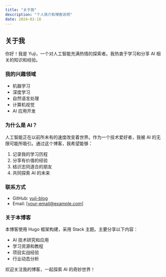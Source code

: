 ```yaml
---
title: "关于我"
description: "个人简介和博客说明"
date: 2024-02-18
---
```


## 关于我

你好！我是 Yuji，一个对人工智能充满热情的探索者。我热衷于学习和分享 AI 相关的知识和经验。

### 我的兴趣领域

- 机器学习
- 深度学习
- 自然语言处理
- 计算机视觉
- AI 应用开发

### 为什么是 AI？

人工智能正在以前所未有的速度改变着世界。作为一个技术爱好者，我被 AI 的无限可能所吸引。通过这个博客，我希望能够：

1. 记录我的学习历程
2. 分享有价值的经验
3. 结识志同道合的朋友
4. 共同探索 AI 的未来

### 联系方式

- GitHub: [yuji-blog](https://github.com/yuji-blog)
- Email: [your-email@example.com]

### 关于本博客

本博客使用 Hugo 框架构建，采用 Stack 主题。主要分享以下内容：

- AI 技术研究和应用
- 学习资源和教程
- 项目实战经验
- 行业动态分析

欢迎关注我的博客，一起探索 AI 的奇妙世界！ 